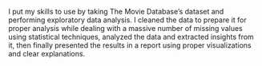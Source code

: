 I put my skills to use by taking The Movie Database’s dataset and performing exploratory data analysis. I cleaned the data to prepare it for proper analysis while dealing with a massive number of missing values using statistical techniques, analyzed the data and extracted insights from it, then finally presented the results in a report using proper visualizations and clear explanations. 
